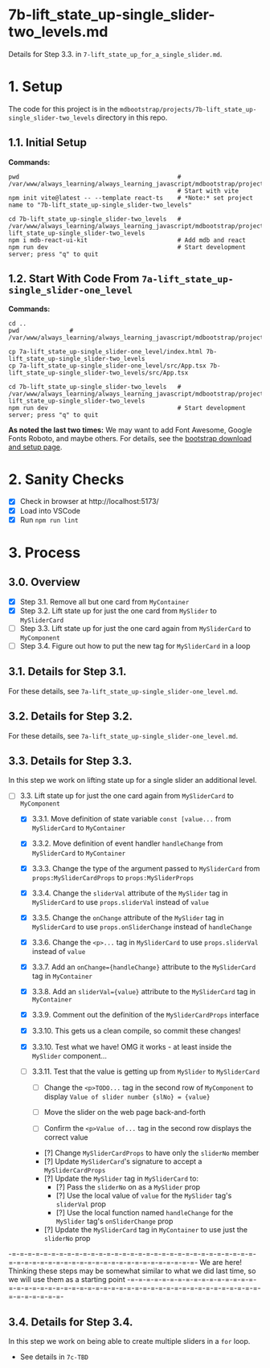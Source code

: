 
# 7b-lift_state_up-single_slider-two_levels.md

Details for Step 3.3. in `7-lift_state_up_for_a_single_slider.md`.

# 1. Setup

The code for this project is in the `mdbootstrap/projects/7b-lift_state_up-single_slider-two_levels` directory in this repo.

## 1.1. Initial Setup

**Commands:**

```
pwd                                            # /var/www/always_learning/always_learning_javascript/mdbootstrap/projects
                                               # Start with vite
npm init vite@latest -- --template react-ts    # *Note:* set project name to "7b-lift_state_up-single_slider-two_levels"

cd 7b-lift_state_up-single_slider-two_levels   # /var/www/always_learning/always_learning_javascript/mdbootstrap/projects/7b-lift_state_up-single_slider-two_levels
npm i mdb-react-ui-kit                         # Add mdb and react
npm run dev                                    # Start development server; press "q" to quit
```

## 1.2. Start With Code From `7a-lift_state_up-single_slider-one_level`

**Commands:**

```
cd ..
pwd              # /var/www/always_learning/always_learning_javascript/mdbootstrap/projects

cp 7a-lift_state_up-single_slider-one_level/index.html 7b-lift_state_up-single_slider-two_levels
cp 7a-lift_state_up-single_slider-one_level/src/App.tsx 7b-lift_state_up-single_slider-two_levels/src/App.tsx

cd 7b-lift_state_up-single_slider-two_levels   # /var/www/always_learning/always_learning_javascript/mdbootstrap/projects/7b-lift_state_up-single_slider-two_levels
npm run dev                                    # Start development server; press "q" to quit
```

**As noted the last two times:** We may want to add Font Awesome, Google Fonts Roboto, and maybe others.
For details, see the
[bootstrap download and setup page](https://mdbootstrap.com/learn/mdb-foundations/bootstrap/download-and-setup/).

# 2. Sanity Checks

- [x] Check in browser at http://localhost:5173/
- [x] Load into VSCode
- [x] Run `npm run lint`

# 3. Process

## 3.0. Overview

- [x] Step 3.1. Remove all but one card from `MyContainer`
- [x] Step 3.2. Lift state up for just the one card from `MySlider` to `MySliderCard`
- [ ] Step 3.3. Lift state up for just the one card again from `MySliderCard` to `MyComponent`
- [ ] Step 3.4. Figure out how to put the new tag for `MySliderCard` in a loop

## 3.1. Details for Step 3.1.

For these details, see `7a-lift_state_up-single_slider-one_level.md`.

## 3.2. Details for Step 3.2.

For these details, see `7a-lift_state_up-single_slider-one_level.md`.

## 3.3. Details for Step 3.3.

In this step we work on lifting state up for a single slider an additional level.

- [ ] 3.3. Lift state up for just the one card again from `MySliderCard` to `MyComponent`
  - [x] 3.3.1. Move definition of state variable `const [value...` from `MySliderCard` to `MyContainer`
  - [x] 3.3.2. Move definition of event handler `handleChange` from `MySliderCard` to `MyContainer`
  - [x] 3.3.3. Change the type of the argument passed to `MySliderCard` from `props:MySliderCardProps` to `props:MySliderProps`
  - [x] 3.3.4. Change the `sliderVal` attribute of the `MySlider` tag in `MySliderCard` to use `props.sliderVal` instead of `value`
  - [x] 3.3.5. Change the `onChange` attribute of the `MySlider` tag in `MySliderCard` to use `props.onSliderChange` instead of `handleChange`
  - [x] 3.3.6. Change the `<p>...` tag in `MySliderCard` to use `props.sliderVal` instead of `value`
  - [x] 3.3.7. Add an `onChange={handleChange}` attribute to the `MySliderCard` tag in `MyContainer`
  - [x] 3.3.8. Add an `sliderVal={value}` attribute to the `MySliderCard` tag in `MyContainer`
  - [x] 3.3.9. Comment out the definition of the `MySliderCardProps` interface
  - [x] 3.3.10. This gets us a clean compile, so commit these changes!
  - [x] 3.3.10. Test what we have!  OMG it works - at least inside the `MySlider` component...

  - [ ] 3.3.11. Test that the value is getting up from `MySlider` to `MySliderCard`
    - [ ] Change the `<p>TODO...` tag in the second row of `MyComponent` to display `Value of slider number {slNo} = {value}`
    - [ ] Move the slider on the web page back-and-forth
    - [ ] Confirm the `<p>Value of...` tag in the second row displays the correct value


    - [?] Change `MySliderCardProps` to have only the `sliderNo` member
    - [?] Update `MySliderCard`'s signature to accept a `MySliderCardProps`
    - [?] Update the `MySlider` tag in `MySliderCard` to:
      - [?] Pass the `sliderNo` on as a `MySlider` prop
      - [?] Use the local value of `value` for the `MySlider` tag's `sliderVal` prop
      - [?] Use the local function named `handleChange` for the `MySlider` tag's `onSliderChange` prop
    - [?] Update the `MySliderCard` tag in `MyContainer` to use just the `sliderNo` prop



-=-=-=-=-=-=-=-=-=-=-=-=-=-=-=-=-=-=-=-=-=-=-=-=-=-=-=-=-=-=-=-=-=-=-=-=-=-=-=-=-=-=-=-=-=-=-=-=-=-=-=-=-=-=-=-
We are here!
Thinking these steps may be somewhat similar to what we did last time, so we will use them as a starting point
-=-=-=-=-=-=-=-=-=-=-=-=-=-=-=-=-=-=-=-=-=-=-=-=-=-=-=-=-=-=-=-=-=-=-=-=-=-=-=-=-=-=-=-=-=-=-=-=-=-=-=-=-=-=-=-


## 3.4. Details for Step 3.4.

In this step we work on being able to create multiple sliders in a `for` loop.

- See details in `7c-TBD` 

